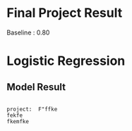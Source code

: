 # Final Project Result

Baseline : 0.80

# Logistic Regression 

## Model Result 

<pre><code>
project:  F"ffke
fekfe
fkemfke
</code></pre>